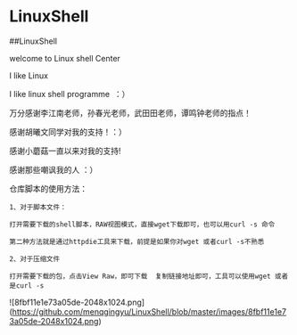 # LinuxShell


##LinuxShell


welcome to Linux shell Center

I like Linux

I like linux shell programme  ：）


万分感谢李江南老师，孙春光老师，武田田老师，谭鸣钟老师的指点！

感谢胡曦文同学对我的支持！：）

感谢小蘑菇一直以来对我的支持!

感谢那些嘲讽我的人 ：）


仓库脚本的使用方法：
```
1、对于脚本文件：

打开需要下载的shell脚本，RAW视图模式，直接wget下载即可，也可以用curl -s 命令  

第二种方法就是通过httpdie工具来下载，前提是如果你对wget 或者curl -s不熟悉

2、对于压缩文件

打开需要下载的包，点击View Raw，即可下载  复制链接地址即可，工具可以使用wget 或者是curl -s
```

![8fbf11e1e73a05de-2048x1024.png] (https://github.com/menqgingyu/LinuxShell/blob/master/images/8fbf11e1e73a05de-2048x1024.png)
